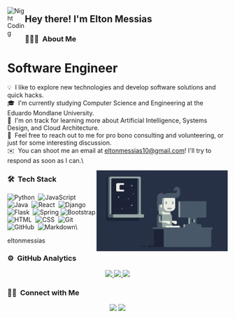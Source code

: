 

<img alt="Night Coding" src="./assets/Hand%20Wave.gif" width='40' align="left"/><h2>Hey there! I'm Elton Messias</h2>

<!-- ## 👋 &nbsp;Hey there! I'm Aditya -->

### 👨🏻‍💻 &nbsp;About Me
# Software Engineer

💡 &nbsp;I like to explore new technologies and develop software solutions and quick hacks.\
🎓 &nbsp;I'm currently studying Computer Science and Engineering at the Eduardo Mondlane University.\
🌱 &nbsp;I'm on track for learning more about Artificial Intelligence, Systems Design, and Cloud Architecture.\
💬 &nbsp;Feel free to reach out to me for pro bono consulting and volunteering, or just for some interesting discussion.\
✉️ &nbsp;You can shoot me an email at eltonmessias10@gmail.com! I'll try to respond as soon as I can.\

<img alt="Night Coding" src="https://raw.githubusercontent.com/AVS1508/AVS1508/master/assets/Night-Coding.gif" align="right"/>

### 🛠 &nbsp;Tech Stack

![Python](https://img.shields.io/badge/-Python-05122A?style=flat&logo=python)&nbsp;
![JavaScript](https://img.shields.io/badge/-JavaScript-05122A?style=flat&logo=javascript)&nbsp;
![Java](https://img.shields.io/badge/-Java-05122A?style=flat&logo=Java&logoColor=FFA518)&nbsp;
![React](https://img.shields.io/badge/-React-05122A?style=flat&logo=react)&nbsp;
![Django](https://img.shields.io/badge/-Django-05122A?style=flat&logo=django&logoColor=092E20)&nbsp;
![Flask](https://img.shields.io/badge/-Flask-05122A?style=flat&logo=flask)&nbsp;
![Spring](https://img.shields.io/badge/spring-05122A?style=flat&logo=spring)
![Bootstrap](https://img.shields.io/badge/-Bootstrap-05122A?style=flat&logo=bootstrap&logoColor=563D7C)\
![HTML](https://img.shields.io/badge/-HTML-05122A?style=flat&logo=HTML5)&nbsp;
![CSS](https://img.shields.io/badge/-CSS-05122A?style=flat&logo=CSS3&logoColor=1572B6)&nbsp;
![Git](https://img.shields.io/badge/-Git-05122A?style=flat&logo=git)&nbsp;
![GitHub](https://img.shields.io/badge/-GitHub-05122A?style=flat&logo=github)&nbsp;
![Markdown](https://img.shields.io/badge/-Markdown-05122A?style=flat&logo=markdown)\


eltonmessias
### ⚙️ &nbsp;GitHub Analytics


<p align="center">
<a href="https://github.com/eltonmessias">
  <img width=400 src='https://github-readme-stats.vercel.app/api?username=eltonmessias&theme=vue-dark&show_icons=true&hide_border=true&count_private=true' />
  <img width=400 src='https://github-readme-streak-stats.herokuapp.com/?user=eltonmessias&theme=vue-dark&hide_border=true' />
  <img width=400 src='https://github-readme-stats.vercel.app/api/top-langs/?username=eltonmessias&theme=vue-dark&show_icons=true&hide_border=true&layout=compact' />
</a>
</p>

### 🤝🏻 &nbsp;Connect with Me

<p align="center">
<a href="https://linkedin.com/in/eltonmessias"><img src="https://img.shields.io/badge/-Elton%20Messias%20-0077B5?style=flat&logo=Linkedin&logoColor=white"/></a>
<a href="eltonmessias10@gmail.com"><img src="https://img.shields.io/badge/-eltonmessias10@gmail.com-D14836?style=flat&logo=Gmail&logoColor=white"/></a>

</p>


